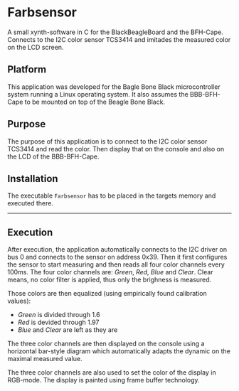 Farbsensor
==========

A small xynth-software in C for the BlackBeagleBoard and the BFH-Cape. Connects to the I2C color sensor TCS3414 and imitades the measured color on the LCD screen.


## Platform

This application was developed for the Bagle Bone Black microcontroller system running a Linux operating system.
It also assumes the BBB-BFH-Cape to be mounted on top of the Beagle Bone Black.


## Purpose

The purpose of this application is to connect to the I2C color sensor TCS3414 and read the color. Then display that on the console and also on the LCD of the BBB-BFH-Cape.


## Installation

The executable `Farbsensor` has to be placed in the targets memory and executed there.

-----------------------

## Execution

After execution, the application automatically connects to the I2C driver on bus 0 and connects to the sensor on address 0x39. Then it first configures the sensor to start measuring and then reads all four color channels every 100ms. The four color channels are: *Green*, *Red*, *Blue* and *Clear*. Clear means, no color filter is applied, thus only the brighness is measured.

Those colors are then equalized (using empirically found calibration values):

- *Green* is divided through 1.6
- *Red* is devided through 1.97
- *Blue* and *Clear* are left as they are

The three color channels are then displayed on the console using a horizontal bar-style diagram which automatically adapts the dynamic on the maximal measured value.

The three color channels are also used to set the color of the display in RGB-mode. The display is painted using frame buffer technology.
